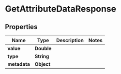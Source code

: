 

# GetAttributeDataResponse


## Properties

| Name | Type | Description | Notes |
|------------ | ------------- | ------------- | -------------|
|**value** | **Double** |  |  |
|**type** | **String** |  |  |
|**metadata** | **Object** |  |  |



